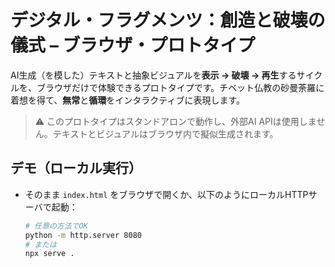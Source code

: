# デジタル・フラグメンツ：創造と破壊の儀式 – ブラウザ・プロトタイプ

AI生成（を模した）テキストと抽象ビジュアルを**表示 → 破壊 → 再生**するサイクルを、ブラウザだけで体験できるプロトタイプです。チベット仏教の砂曼荼羅に着想を得て、**無常**と**循環**をインタラクティブに表現します。

> ⚠️ このプロトタイプはスタンドアロンで動作し、外部AI APIは使用しません。テキストとビジュアルはブラウザ内で擬似生成されます。

## デモ（ローカル実行）
- そのまま `index.html` をブラウザで開くか、以下のようにローカルHTTPサーバで起動：
  ```bash
  # 任意の方法でOK
  python -m http.server 8080
  # または
  npx serve .
